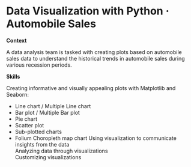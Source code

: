 # Data Visualization with Python · Automobile Sales

**Context**

A data analysis team is tasked with creating plots based on automobile sales data to understand the historical trends in automobile sales during various recession periods.

**Skills**

Creating informative and visually appealing plots with Matplotlib and Seaborn: 
* Line chart / Multiple Line chart
* Bar plot / Multiple Bar plot
* Pie chart
* Scatter plot
* Sub-plotted charts
* Folium Choropleth map chart
Using visualization to communicate insights from the data  
Analyzing data through visualizations  
Customizing visualizations
